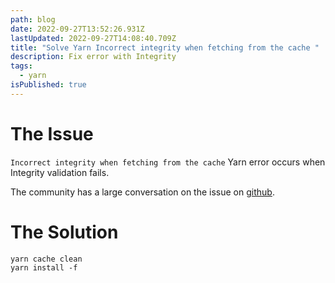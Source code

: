 ```yaml
---
path: blog
date: 2022-09-27T13:52:26.931Z
lastUpdated: 2022-09-27T14:08:40.709Z
title: "Solve Yarn Incorrect integrity when fetching from the cache "
description: Fix error with Integrity
tags:
  - yarn
isPublished: true
---
```

# The Issue

`Incorrect integrity when fetching from the cache` Yarn error occurs when Integrity validation fails.

T﻿he community has a large conversation on the issue on [github](https://github.com/yarnpkg/yarn/issues/7584).

# The Solution

```
yarn cache clean
yarn install -f
```